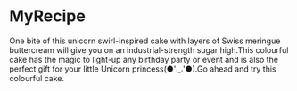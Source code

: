 # MyRecipe

One bite of this unicorn swirl-inspired cake with layers of Swiss meringue buttercream will give you on an industrial-strength sugar high.This colourful cake has the magic to light-up any birthday party or event and is also the perfect gift for your little Unicorn princess(●'◡'●).Go ahead and try this colourful cake. 

